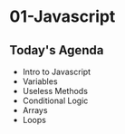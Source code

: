 # 01-Javascript

## Today's Agenda

- Intro to Javascript
- Variables
- Useless Methods
- Conditional Logic
- Arrays
- Loops
